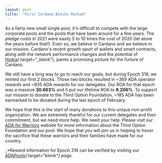 ```yaml
---
layout: post
title:  "First Cardano Blocks Minted"
---
```

As a fairly new small single pool, it's difficult to compete with the large corporate pools and the pools that have been around for a few years.  The pledge costs in 2021 were easily 5 to 10 times the cost of 2020 (let alone the years before that!).  Even so, we believe in Cardano and we believe in our mission.  Cardano's recent growth spurt of wallets and smart contracts, along with the network performance changes and the potential of [Hydra](https://iohk.io/en/blog/posts/2022/02/03/implementing-hydra-heads-the-first-step-towards-the-full-hydra-vision/){:target="_blank"}, paints a promising picture for the furture of Cardano.   

We still have a long way to go to reach our goals, but during Epoch 318, we minted our first 2 blocks.  Those two blocks resulted in ~369 ADA operator rewards and ~935 ADA rewards for our delegates.  Our ROA for that epoch was a massive **30.663%** and it put our lifetime ROA to **8.206%**.  To support our mission to donate to the Third Option Foundation, ~185 ADA has been earmarked to be donated during the last epoch of February.

We hope that this is the start of many donations to this unique non-profit organization.  We are extremely thankful for our current delegates and their commitment, but we need more help.  We need your help.  Please visit our [ADA for Warriors](https://4wardpool.swiftcryptollc.com/) website for more information about the Third Option Foundation and our pool.  We hope that you will join us in helping to honor the sacrifice that these warriors and their families have made for our country.

_*Reward information for Epoch 318 can be verified by visiting our [ADAPools](https://adapools.org/pool/b6063f0f2fa05d98132f15defed4c69c06ea61451b4ea4cea0ce1b80#tab-rewards){:target="_blank"} page._